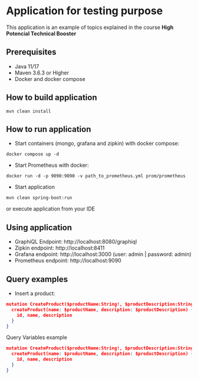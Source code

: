 # Application for testing purpose

This application is an example of topics explained in the course **High Potencial Technical Booster**

## Prerequisites

- Java 11/17
- Maven 3.6.3 or Higher
- Docker and docker compose

## How to build application

```
mvn clean install
```

## How to run application

- Start containers (mongo, grafana and zipkin) with docker compose:

```
docker compose up -d
```

- Start Prometheus with docker:

```
docker run -d -p 9090:9090 -v path_to_prometheus.yml prom/prometheus
```

- Start application

```
mvn clean spring-boot:run
```

or execute application from your IDE

## Using application

- GraphiQL Endpoint: http://localhost:8080/graphiql
- Zipkin endpoint: http://localhost:8411
- Grafana endpoint: http://localhost:3000
   (user: admin  | password: admin)
- Prometheus endpoint: http://localhost:9090

## Query examples

- Insert a product:

```json
mutation CreateProduct($productName:String!, $productDescription:String) {
  createProduct(name: $productName, description: $productDescription) {
    id, name, description
  }
}
```

Query Variables example
```json
mutation CreateProduct($productName:String!, $productDescription:String) {
  createProduct(name: $productName, description: $productDescription) {
    id, name, description
  }
}
```